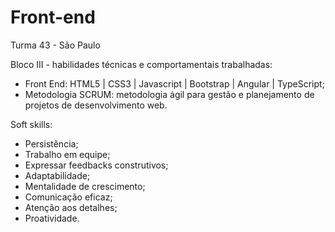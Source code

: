 # Front-end
Turma 43 - São Paulo

Bloco III - habilidades técnicas e comportamentais trabalhadas:

- Front End: HTML5 | CSS3 | Javascript | Bootstrap | Angular | TypeScript;
- Metodologia SCRUM: metodologia ágil para gestão e planejamento de projetos de desenvolvimento web.

Soft skills:
- Persistência;
- Trabalho em equipe;
- Expressar feedbacks construtivos;
- Adaptabilidade;
- Mentalidade de crescimento;
- Comunicação eficaz;
- Atenção aos detalhes;
- Proatividade.
